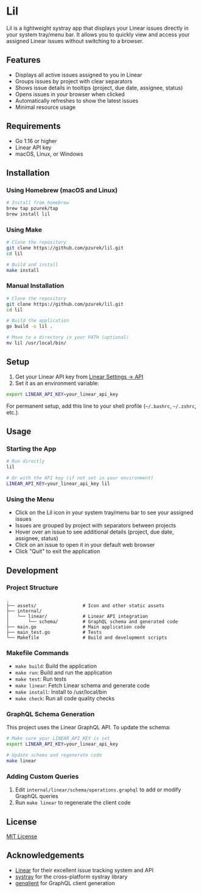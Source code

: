 # Lil

Lil is a lightweight systray app that displays your Linear issues directly in your system tray/menu bar. It allows you to quickly view and access your assigned Linear issues without switching to a browser.

## Features

- Displays all active issues assigned to you in Linear
- Groups issues by project with clear separators
- Shows issue details in tooltips (project, due date, assignee, status)
- Opens issues in your browser when clicked
- Automatically refreshes to show the latest issues
- Minimal resource usage

## Requirements

- Go 1.16 or higher
- Linear API key
- macOS, Linux, or Windows

## Installation

### Using Homebrew (macOS and Linux)

```bash
# Install from homebrew
brew tap pzurek/tap
brew install lil
```

### Using Make

```bash
# Clone the repository
git clone https://github.com/pzurek/lil.git
cd lil

# Build and install
make install
```

### Manual Installation

```bash
# Clone the repository
git clone https://github.com/pzurek/lil.git
cd lil

# Build the application
go build -o lil .

# Move to a directory in your PATH (optional)
mv lil /usr/local/bin/
```

## Setup

1. Get your Linear API key from [Linear Settings → API](https://linear.app/settings/api)
2. Set it as an environment variable:

```bash
export LINEAR_API_KEY=your_linear_api_key
```

For permanent setup, add this line to your shell profile (`~/.bashrc`, `~/.zshrc`, etc.).

## Usage

### Starting the App

```bash
# Run directly
lil

# Or with the API key (if not set in your environment)
LINEAR_API_KEY=your_linear_api_key lil
```

### Using the Menu

- Click on the Lil icon in your system tray/menu bar to see your assigned issues
- Issues are grouped by project with separators between projects
- Hover over an issue to see additional details (project, due date, assignee, status)
- Click on an issue to open it in your default web browser
- Click "Quit" to exit the application

## Development

### Project Structure

```
.
├── assets/                 # Icon and other static assets
├── internal/
│   └── linear/             # Linear API integration
│       └── schema/         # GraphQL schema and generated code
├── main.go                 # Main application code
├── main_test.go            # Tests
└── Makefile                # Build and development scripts
```

### Makefile Commands

- `make build`: Build the application
- `make run`: Build and run the application
- `make test`: Run tests
- `make linear`: Fetch Linear schema and generate code
- `make install`: Install to /usr/local/bin
- `make check`: Run all code quality checks

### GraphQL Schema Generation

This project uses the Linear GraphQL API. To update the schema:

```bash
# Make sure your LINEAR_API_KEY is set
export LINEAR_API_KEY=your_linear_api_key

# Update schema and regenerate code
make linear
```

### Adding Custom Queries

1. Edit `internal/linear/schema/operations.graphql` to add or modify GraphQL queries
2. Run `make linear` to regenerate the client code

## License

[MIT License](LICENSE)

## Acknowledgements

- [Linear](https://linear.app) for their excellent issue tracking system and API
- [systray](https://github.com/getlantern/systray) for the cross-platform systray library
- [genqlient](https://github.com/Khan/genqlient) for GraphQL client generation 